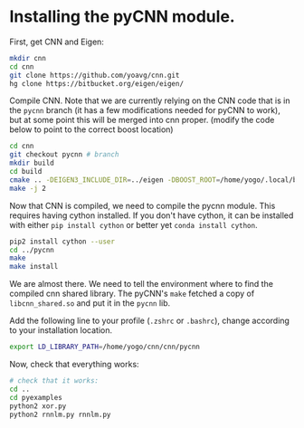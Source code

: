 # Installing the pyCNN module.

First, get CNN and Eigen:

```bash
mkdir cnn
cd cnn
git clone https://github.com/yoavg/cnn.git
hg clone https://bitbucket.org/eigen/eigen/
```

Compile CNN.
Note that we are currently relying on the CNN code that is in the
`pycnn` branch (it has a few modifications needed for pyCNN to work), 
but at some point this will be merged into cnn proper.
(modify the code below to point to the correct boost location)

```bash
cd cnn
git checkout pycnn # branch
mkdir build
cd build
cmake .. -DEIGEN3_INCLUDE_DIR=../eigen -DBOOST_ROOT=/home/yogo/.local/boost_1_58_0 -DBoost_NO_BOOST_CMAKE=ON
make -j 2
```

Now that CNN is compiled, we need to compile the pycnn module.
This requires having cython installed.
If you don't have cython, it can be installed with either `pip install cython` or better yet `conda install cython`.

```bash
pip2 install cython --user
cd ../pycnn
make
make install
```

We are almost there. 
We need to tell the environment where to find the compiled cnn shared library.
The pyCNN's `make` fetched a copy of `libcnn_shared.so` and put it in the `pycnn` lib.

Add the following line to your profile (`.zshrc` or `.bashrc`), change
according to your installation location.

```bash
export LD_LIBRARY_PATH=/home/yogo/cnn/cnn/pycnn
```

Now, check that everything works:

```bash
# check that it works:
cd ..
cd pyexamples
python2 xor.py
python2 rnnlm.py rnnlm.py
```

